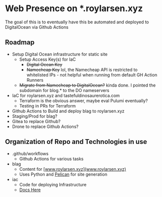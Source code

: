# Web Presence on *.roylarsen.xyz

The goal of this is to eventually have this be automated and deployed to DigitalOcean via Github Actions

## Roadmap

* Setup Digital Ocean infrastructure for static site
  * Setup Access Key(s) for IaC
    * ~~Digital Ocean Key~~
    * ~~Namecheap Key~~ lol, the Namecheap API is restricted to whitelisted IPs - not helpful when running from default GH Action Runners
  * ~~Migrate from Namecheap to DigitalOcean?~~ kinda done. I pointed the subdomain for blog.* to the DO nameservers
* IaC for roylarsen.xyz and tastefuldinosaurerotica.com
  * Terraform is the obvious answer, maybe eval Pulumi eventually?
  * Testing in PRs for Terraform
* Github Actions to Build and deploy blag to roylarsen.xyz
* Staging/Prod for blag?
* Gitea to replace Github?
* Drone to replace Github Actions?

## Organization of Repo and Technologies in use

* .github/workflows
  * Github Actions for various tasks
* blag
  * Content for [www.roylarsen.xyz](www.roylarsen.xyz)
  * Uses Python and [Pelican](https://getpelican.com/) for site generation
* iac
  * Code for deploying Infrastructure
  * [Docs Here](iac/README.md)
